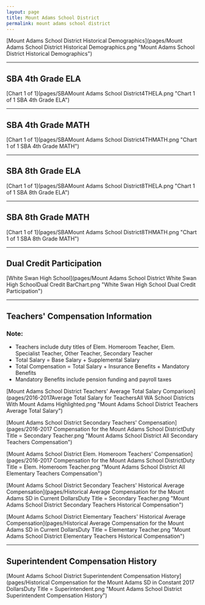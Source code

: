 ```yaml
---
layout: page
title: Mount Adams School District
permalink: mount adams school district
---
```



[Mount Adams School District Historical Demographics](pages/Mount Adams School District Historical Demographics.png "Mount Adams School District Historical Demographics")

___

## SBA 4th Grade ELA

[Chart 1 of 1](pages/SBAMount Adams School District4THELA.png "Chart 1 of 1 SBA 4th Grade ELA")


___

## SBA 4th Grade MATH

[Chart 1 of 1](pages/SBAMount Adams School District4THMATH.png "Chart 1 of 1 SBA 4th Grade MATH")


___

## SBA 8th Grade ELA

[Chart 1 of 1](pages/SBAMount Adams School District8THELA.png "Chart 1 of 1 SBA 8th Grade ELA")


___

## SBA 8th Grade MATH

[Chart 1 of 1](pages/SBAMount Adams School District8THMATH.png "Chart 1 of 1 SBA 8th Grade MATH")


___

## Dual Credit Participation

[White Swan High School](pages/Mount Adams School District White Swan High SchoolDual Credit BarChart.png "White Swan High School Dual Credit Participation")


___

## Teachers' Compensation Information
### Note:
- Teachers include duty titles of Elem. Homeroom Teacher, Elem. Specialist Teacher, Other Teacher, Secondary Teacher
- Total Salary = Base Salary + Supplemental Salary
- Total Compensation = Total Salary + Insurance Benefits + Mandatory Benefits
- Mandatory Benefits include pension funding and payroll taxes

[Mount Adams School District Teachers' Average Total Salary Comparison](pages/2016-2017Average Total Salary for TeachersAll WA School Districts With Mount Adams Highlighted.png "Mount Adams School District Teachers Average Total Salary")

[Mount Adams School District Secondary Teachers' Compensation](pages/2016-2017 Compensation for the Mount Adams School DistrictDuty Title = Secondary Teacher.png "Mount Adams School District All Secondary Teachers Compensation")

[Mount Adams School District Elem. Homeroom Teachers' Compensation](pages/2016-2017 Compensation for the Mount Adams School DistrictDuty Title = Elem. Homeroom Teacher.png "Mount Adams School District All Elementary Teachers Compensation")

[Mount Adams School District Secondary Teachers' Historical Average Compensation](pages/Historical Average Compensation for the Mount Adams SD in Current DollarsDuty Title = Secondary Teacher.png "Mount Adams School District Secondary Teachers Historical Compensation")

[Mount Adams School District Elementary Teachers' Historical Average Compensation](pages/Historical Average Compensation for the Mount Adams SD in Current DollarsDuty Title = Elementary Teacher.png "Mount Adams School District Elementary Teachers Historical Compensation")


___

## Superintendent Compensation History

[Mount Adams School District Superintendent Compensation History](pages/Historical Compensation for the Mount Adams SD in Constant 2017 DollarsDuty Title = Superintendent.png "Mount Adams School District Superintendent Compensation History")

